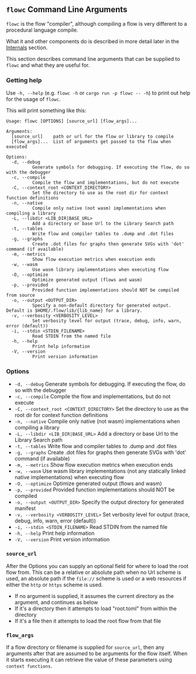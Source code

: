## `flowc` Command Line Arguments
`flowc` is the flow "compiler", although compiling a flow is very different to a procedural language compile.

What it and other components do is described in more detail later in the [Internals](../internals/overview.md) section.

This section describes command line arguments that can be supplied to `flowc` and what they are useful for.

### Getting help
Use `-h, --help` (e.g. `flowc -h` or `cargo run -p flowc -- -h`) to print out help for the usage of `flowc`. 

This will print something like this:
```shell script 
Usage: flowc [OPTIONS] [source_url] [flow_args]...

Arguments:
  [source_url]    path or url for the flow or library to compile
  [flow_args]...  List of arguments get passed to the flow when executed

Options:
  -d, --debug
          Generate symbols for debugging. If executing the flow, do so with the debugger
  -c, --compile
          Compile the flow and implementations, but do not execute
  -C, --context_root <CONTEXT_DIRECTORY>
          Set the directory to use as the root dir for context function definitions
  -n, --native
          Compile only native (not wasm) implementations when compiling a library
  -L, --libdir <LIB_DIR|BASE_URL>
          Add a directory or base Url to the Library Search path
  -t, --tables
          Write flow and compiler tables to .dump and .dot files
  -g, --graphs
          Create .dot files for graphs then generate SVGs with 'dot' command (if available)
  -m, --metrics
          Show flow execution metrics when execution ends
  -w, --wasm
          Use wasm library implementations when executing flow
  -O, --optimize
          Optimize generated output (flows and wasm)
  -p, --provided
          Provided function implementations should NOT be compiled from source
  -o, --output <OUTPUT_DIR>
          Specify a non-default directory for generated output. Default is $HOME/.flow/lib/{lib_name} for a library.
  -v, --verbosity <VERBOSITY_LEVEL>
          Set verbosity level for output (trace, debug, info, warn, error (default))
  -i, --stdin <STDIN_FILENAME>
          Read STDIN from the named file
  -h, --help
          Print help information
  -V, --version
          Print version information
```

### Options
*  `-d, --debug` Generate symbols for debugging. If executing the flow, do so with the debugger
*  `-c, --compile` Compile the flow and implementations, but do not execute
*  `-C, --context_root <CONTEXT_DIRECTORY>` Set the directory to use as the root dir for context function definitions
*  `-n, --native` Compile only native (not wasm) implementations when compiling a library
*  `-L, --libdir <LIB_DIR|BASE_URL>` Add a directory or base Url to the Library Search path
*  `-t, --tables` Write flow and compiler tables to .dump and .dot files
*  `-g, --graphs` Create .dot files for graphs then generate SVGs with 'dot' command (if available)
*  `-m, --metrics` Show flow execution metrics when execution ends
*  `-w, --wasm` Use wasm library implementations (not any statically linked native implementations) when executing flow
*  `-O, --optimize` Optimize generated output (flows and wasm)
*  `-p, --provided` Provided function implementations should NOT be compiled
*  `-o, --output <OUTPUT_DIR>` Specify the output directory for generated manifest
*  `-v, --verbosity <VERBOSITY_LEVEL>` Set verbosity level for output (trace, debug, info, warn, error (default))
*  `-i, --stdin <STDIN_FILENAME>` Read STDIN from the named file
*  `-h, --help` Print help information
*  `-V, --version` Print version information


### `source_url`
After the Options you can supply an optional field for where to load the root flow from. This can be a relative or 
absolute path when no Url scheme is used, an absolute path if the `file://` scheme is used or a web resources if
either the `http` or `https` scheme is used.
* If no argument is supplied, it assumes the current directory as the argument, and continues as below
* If it's a directory then it attempts to load "root.toml" from within the directory
* If it's a file then it attempts to load the root flow from that file

### `flow_args`
If a flow directory or filename is supplied for `source_url`, then any arguments after that are assumed to be arguments 
for the flow itself. When it starts executing it can retrieve the value of these parameters using `context functions`.